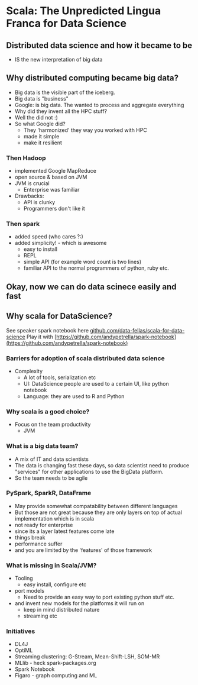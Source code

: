 Scala: The Unpredicted Lingua Franca for Data Science
=====================================================

Distributed data science and how it became to be
-------------

- IS the new interpretation of big data

## Why distributed computing became big data?

- Big data is the visible part of the iceberg.
- Big data is "business"
- Google: is big data. The wanted to process and aggregate everything
- Why did they invent all the HPC stuff?
- Well the did not :)
- So what Google did?
  - They 'harmonized' they way you worked with HPC
  - made it simple
  - make it resilient

### Then Hadoop

- implemented Google MapReduce
- open source & based on JVM
- JVM is crucial
  - Enterprise was familiar
- Drawbacks:
  - API is clunky
  - Programmers don't like it

### Then spark

- added speed (who cares ?:)
- added simplicity! - which is awesome
  - easy to install
  - REPL
  - simple API (for example word count is two lines)
  - familiar API to the normal programmers of python, ruby etc.

## Okay, now we can do data scinece easily and fast


## Why scala for DataScience?

See speaker spark notebook here [github.com/data-fellas/scala-for-data-science](https://github.com/data-fellas/scala-for-data-science)
Play it with
[https://github.com/andypetrella/spark-notebook](https://github.com/andypetrella/spark-notebook)

### Barriers for adoption of scala distributed data science

- Complexity
  - A lot of tools, serialization etc
  - UI: DataScience people are used to a certain UI, like python notebook
  - Language: they are used to R and Python

### Why scala is a good choice?

- Focus on the team productivity
  - JVM

### What is a big data team?

- A mix of IT and data scientists
- The data is changing fast these days, so data scientist need to produce
  "services" for other applications to use the BigData platform.
- So the team needs to be agile

### PySpark, SparkR, DataFrame

- May provide somewhat compatability between different languages
- But those are not great because they are only layers on top of actual
  implementation which is in scala
- not ready for enterprise
- since its a layer latest features come late
- things break
- performance suffer
- and you are limited by the 'features' of those framework

### What is missing in Scala/JVM?

- Tooling
  - easy install, configure etc
- port models
  - Need to provide an easy way to port existing python stuff etc.
- and invent new models for the platforms it will run on
  - keep in mind distributed nature
  - streaming etc

### Initiatives

  - DL4J
  - OptiML
  - Streaming clustering: G-Stream, Mean-Shift-LSH, SOM-MR
  - MLlib - heck spark-packages.org
  - Spark Notebook
  - Figaro - graph computing and ML

